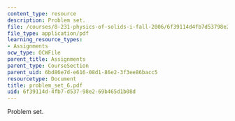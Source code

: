 ```yaml
---
content_type: resource
description: Problem set.
file: /courses/8-231-physics-of-solids-i-fall-2006/6f39114d4fb7d53798e269b465d1b08d_problem_set_6.pdf
file_type: application/pdf
learning_resource_types:
- Assignments
ocw_type: OCWFile
parent_title: Assignments
parent_type: CourseSection
parent_uid: 6bd86e7d-e616-08d1-86e2-3f3ee86bacc5
resourcetype: Document
title: problem_set_6.pdf
uid: 6f39114d-4fb7-d537-98e2-69b465d1b08d
---
```

Problem set.

